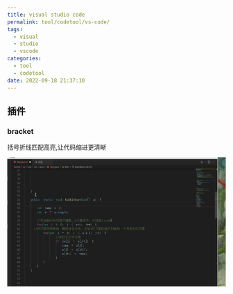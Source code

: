 ```yaml
---
title: visual studio code
permalink: tool/codetool/vs-code/
tags:
  - visual
  - studio
  - vscode
categories:
  - tool
  - codetool
date: 2022-09-18 21:37:10
---
```




## 插件

###  bracket

 括号折线匹配高亮,让代码缩进更清晰

![bracket](/pics/vs-bracket.gif)

<!--more-->



##





